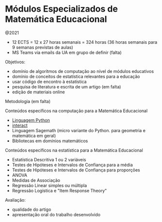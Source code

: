 # Módulos Especializados de Matemática Educacional 

@2021

* 12 ECTS = 12 x 27 horas semanais = 324 horas (36 horas semanais para 9 semanas previstas de aulas)
* MS Teams via emails da UA em grupo de definir (falta)


Objetivos:

- domínio de algoritmos de computação ao nível de módulos educativos
- domínio de conceitos de estatística relevantes para a educação
- usar código de encontro à estatística
- pesquisa de literatura e escrita de um artigo (em falta)
- edição de materiais online

Metodologia (em falta)

Conteúdos específicos na computação para a Matemática Educacional

- [Linguagem Python](https://colab.research.google.com/drive/1-1Ps41X15HgbqbJkI1orPKakC5O8EvCQ)
- [interact](https://ipywidgets.readthedocs.io/en/latest/examples/Using%20Interact.html)
- Linguagem Sagemath (micro variante do Python. para geometria e matemática em geral)
- Bibliotecas em domínios matemáticos

Conteúdos específicos na estatística para a Matemática Educacional

- Estatística Descritiva 1 ou 2 variáveis
- Testes de Hipóteses e Intervalos de Confiança para a média
- Testes de Hipóteses e Intervalos de Confiança para proporções
- ANOVA
- Medidas de Associação
- Regressão Linear simples ou múltipla
- Regressão Logística e "Item Response Theory"

Avaliação:

- qualidade do artigo
- apresentação oral do trabalho desenvolvido







